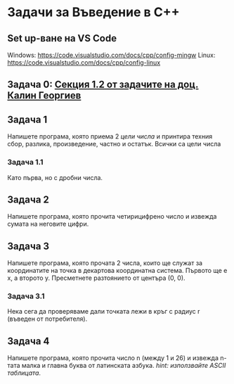# Задачи за Въведение в C++
## Set up-ване на VS Code
Windows: https://code.visualstudio.com/docs/cpp/config-mingw
Linux: https://code.visualstudio.com/docs/cpp/config-linux

## Задача 0: [Секция 1.2 от задачите на доц. Калин Георгиев](https://github.com/stranxter/lecture-notes/blob/master/homeworks/Problems%20in%20Programming.pdf)

## Задача 1
Напишете програма, която приема 2 *цели числа* и принтира техния сбор, разлика, произведение, частно и остатък. Всички са цели числа

### Задача 1.1
Като първа, но с дробни числа.

## Задача 2
Напишете програма, която прочита четирицифрено число и извежда сумата на неговите цифри.

## Задача 3
Напишете програма, която прочата 2 числа, които ще служат за координатите на точка в декартова координатна система. Първото ще е x, а второто y. Пресметнете разтоянието от центъра (0, 0).

### Задача 3.1
Нека сега да проверяваме дали точката лежи в кръг с радиус r (въведен от потребителя).

## Задача 4
Напишете програма, която прочита число n (между 1 и 26) и извежда n-тата малка и главна буква от латинската азбука. *hint: използвайте ASCII таблицата*.
